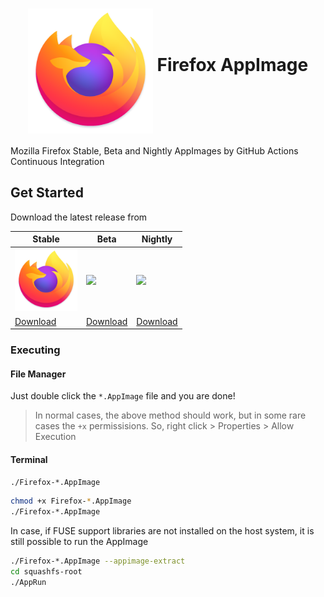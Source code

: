 <h1 align="center">
	<img src="firefox.png" alt="SwagLyrics" height=200 width=200 align="middle">
	Firefox AppImage
</h1>

Mozilla Firefox Stable, Beta and Nightly AppImages by GitHub Actions Continuous Integration

## Get Started

Download the latest release from

| Stable | Beta | Nightly |
| ------- | --------- | --------| 
| <img src="firefox.png" height=100> | <img src="https://mozilla.org/media/protocol/img/logos/firefox/browser/beta/logo-lg.160afbe8e73f.png" height=100>  | <img src="https://upload.wikimedia.org/wikipedia/commons/b/b4/Firefox_Nightly_logo%2C_2019.svg" height=100> |
| [Download](https://github.com/srevinsaju/firefox-appimage/releases/tag/stable) | [Download](https://github.com/srevinsaju/firefox-appimage/releases/tag/beta) | [Download](https://github.com/srevinsaju/firefox-appimage/releases/tag/nightly)


### Executing
#### File Manager
Just double click the `*.AppImage` file and you are done!

> In normal cases, the above method should work, but in some rare cases
the `+x` permissisions. So, right click > Properties > Allow Execution

#### Terminal 
```bash
./Firefox-*.AppImage
```
```bash
chmod +x Firefox-*.AppImage
./Firefox-*.AppImage
```

In case, if FUSE support libraries are not installed on the host system, it is 
still possible to run the AppImage

```bash
./Firefox-*.AppImage --appimage-extract
cd squashfs-root
./AppRun
```


